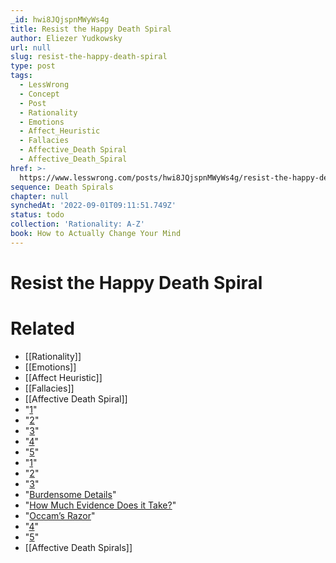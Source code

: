 ```yaml
---
_id: hwi8JQjspnMWyWs4g
title: Resist the Happy Death Spiral
author: Eliezer Yudkowsky
url: null
slug: resist-the-happy-death-spiral
type: post
tags:
  - LessWrong
  - Concept
  - Post
  - Rationality
  - Emotions
  - Affect_Heuristic
  - Fallacies
  - Affective_Death Spiral
  - Affective_Death_Spiral
href: >-
  https://www.lesswrong.com/posts/hwi8JQjspnMWyWs4g/resist-the-happy-death-spiral
sequence: Death Spirals
chapter: null
synchedAt: '2022-09-01T09:11:51.749Z'
status: todo
collection: 'Rationality: A-Z'
book: How to Actually Change Your Mind
---
```


# Resist the Happy Death Spiral


# Related

- [[Rationality]]
- [[Emotions]]
- [[Affect Heuristic]]
- [[Fallacies]]
- [[Affective Death Spiral]]
- "[1](#fn1x55)"
- "[2](#fn2x55)"
- "[3](#fn3x55)"
- "[4](#fn4x55)"
- "[5](#fn5x55)"
- "[1](#fn1x55-bk)"
- "[2](#fn2x55-bk)"
- "[3](#fn3x55-bk)"
- "[Burdensome Details](https://www.lesswrong.com/rationality/burdensome-details)"
- "[How Much Evidence Does it Take?](https://www.lesswrong.com/rationality/how-much-evidence-does-it-take)"
- "[Occam’s Razor](https://www.lesswrong.com/rationality/occam-s-razor)"
- "[4](#fn4x55-bk)"
- "[5](#fn5x55-bk)"
- [[Affective Death Spirals]]